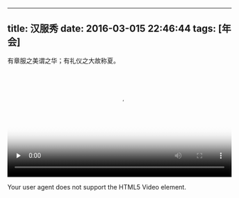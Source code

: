 
---
title: 汉服秀
date: 2016-03-015 22:46:44
tags: [年会]
---
有章服之美谓之华；有礼仪之大故称夏。
<video id="video" style="max-width: 100%" controls preload="none" width="640" poster="http://qiniu.huzerui.com/image/2016-3-15-company-annual-meeting-poster.jpg">
      <source id="rmvb" src="http://oeu9ic4uq.bkt.clouddn.com/video/2016/3/15/annual-meeting.mp4" type="video/mp4">
      <p>Your user agent does not support the HTML5 Video element.</p>
    </video>

    
